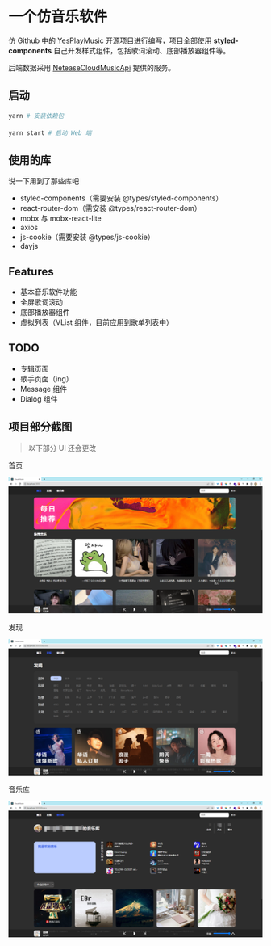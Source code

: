# 一个仿音乐软件

仿 Github 中的 [YesPlayMusic](https://github.com/qier222/YesPlayMusic) 开源项目进行编写，项目全部使用 **styled-components** 自己开发样式组件，包括歌词滚动、底部播放器组件等。

后端数据采用 [NeteaseCloudMusicApi](https://github.com/Binaryify/NeteaseCloudMusicApi) 提供的服务。

## 启动

```bash
yarn # 安装依赖包

yarn start # 启动 Web 端
```

## 使用的库

说一下用到了那些库吧

- styled-components（需要安装 @types/styled-components）
- react-router-dom（需安装 @types/react-router-dom）
- mobx 与 mobx-react-lite
- axios
- js-cookie（需要安装 @types/js-cookie）
- dayjs

## Features

- 基本音乐软件功能
- 全屏歌词滚动
- 底部播放器组件
- 虚拟列表（VList 组件，目前应用到歌单列表中）

## TODO

- 专辑页面
- 歌手页面（ing）
- Message 组件
- Dialog 组件

## 项目部分截图

> 以下部分 UI 还会更改

首页

![](./docs/img/img01.png)

发现

![](./docs/img/img02.png)

音乐库

![](./docs/img/img03.png)
